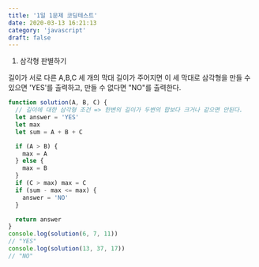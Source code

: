 ```yaml
---
title: '1일 1문제 코딩테스트'
date: 2020-03-13 16:21:13
category: 'javascript'
draft: false
---
```


1. 삼각형 판별하기

길이가 서로 다른 A,B,C 세 개의 막대 길이가 주어지면 이 세 막대로 삼각형을 만들 수 있으면 'YES'를 출력하고,
만들 수 없다면 "NO"를 출력한다.

```js
function solution(A, B, C) {
  // 길이에 대한 삼각형 조건 => 한변의 길이가 두변의 합보다 크거나 같으면 안된다.
  let answer = 'YES'
  let max
  let sum = A + B + C

  if (A > B) {
    max = A
  } else {
    max = B
  }
  if (C > max) max = C
  if (sum - max <= max) {
    answer = 'NO'
  }

  return answer
}
console.log(solution(6, 7, 11))
// "YES"
console.log(solution(13, 37, 17))
// "NO"
```
